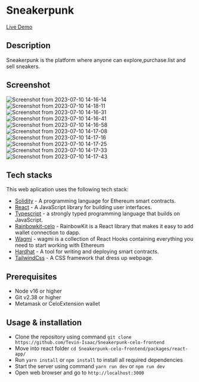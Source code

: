 <!-- TITLE -->
# Sneakerpunk

[Live Demo](https://sneakerpunk-celo-frontend-react-app.vercel.app/)

## Description
Sneakerpunk is the platform where anyone can explore,purchase.list and sell sneakers.

## Screenshot
![Screenshot from 2023-07-10 14-16-14](https://github.com/Tevin-Isaac/Sneakerpunk-celo-frontend/assets/81568615/0e895f65-970b-47ef-a795-02bd20734b37)
![Screenshot from 2023-07-10 14-18-11](https://github.com/Tevin-Isaac/Sneakerpunk-celo-frontend/assets/81568615/745a39f7-7830-4593-84ea-a6788dfa8c41)
![Screenshot from 2023-07-10 14-16-31](https://github.com/Tevin-Isaac/Sneakerpunk-celo-frontend/assets/81568615/7861dd75-0794-433e-bb1b-2824dcc898e8)
![Screenshot from 2023-07-10 14-16-41](https://github.com/Tevin-Isaac/Sneakerpunk-celo-frontend/assets/81568615/e0372a3f-7334-4bc2-9d82-c9d26f39ad91)
![Screenshot from 2023-07-10 14-16-58](https://github.com/Tevin-Isaac/Sneakerpunk-celo-frontend/assets/81568615/7bf536c6-e907-4933-b45d-d8073c090f8e)
![Screenshot from 2023-07-10 14-17-08](https://github.com/Tevin-Isaac/Sneakerpunk-celo-frontend/assets/81568615/f22b8bff-bb9e-488e-9dc7-c272c921e9d4)
![Screenshot from 2023-07-10 14-17-16](https://github.com/Tevin-Isaac/Sneakerpunk-celo-frontend/assets/81568615/3204fdd6-807a-431e-aa83-94f6de6ccd0a)
![Screenshot from 2023-07-10 14-17-25](https://github.com/Tevin-Isaac/Sneakerpunk-celo-frontend/assets/81568615/f850c174-4d0b-4e36-8314-bc8fa9891208)
![Screenshot from 2023-07-10 14-17-33](https://github.com/Tevin-Isaac/Sneakerpunk-celo-frontend/assets/81568615/94998ead-cc3c-432e-b2de-fc12bd1d672a)
![Screenshot from 2023-07-10 14-17-43](https://github.com/Tevin-Isaac/Sneakerpunk-celo-frontend/assets/81568615/2228242f-c8ca-4732-ab1c-fb6edb750634)






## Tech stacks
This web aplication uses the following tech stack:
- [Solidity](https://docs.soliditylang.org/) - A programming language for Ethereum smart contracts.
- [React](https://reactjs.org/) - A JavaScript library for building user interfaces.
- [Typescript](https://www.typescriptlang.org) - a strongly typed programming language that builds on JavaScript.
- [Rainbowkit-celo](https://docs.celo.org/developer/rainbowkit-celo) - RainbowKit is a React library that makes it easy to add wallet connection to dapp.
- [Wagmi](https://wagmi.sh) - wagmi is a collection of React Hooks containing everything you need to start working with Ethereum
- [Hardhat](https://hardhat.org/) - A tool for writing and deploying smart contracts.
- [TailwindCss](https://tailwindcss.com) - A CSS framework that dress up webpage.

## Prerequisites
- Node v16 or higher
- Git v2.38 or higher
- Metamask or CeloExtension wallet

## Usage & installation
- Clone the repository using command ```git clone https://github.com/Tevin-Isaac/Sneakerpunk-celo-frontend```
- Move into react folder ```cd Sneakerpunk-celo-frontend/packages/react-app/ ```
- Run ```yarn install``` or ```npm install``` to install all required dependencies
- Start the server using command ```yarn run dev``` or ```npm run dev```
- Open web browser and go to ```http://localhost:3000```
